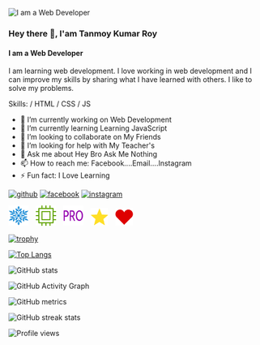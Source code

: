 ![I am a Web Developer](https://scontent.fdac1-1.fna.fbcdn.net/v/t39.30808-6/s960x960/248903577_1265446663878797_351796029159955806_n.jpg?_nc_cat=104&ccb=1-5&_nc_sid=e3f864&_nc_eui2=AeHoy2ABfzAn9maE6ry2VLC0lzirObpbk0aXOKs5uluTRjpjAieWriGgcD5yKaDlTgZycaHie_8hc3cNdOgaQWK_&_nc_ohc=u4XrsluHIbkAX_HmMBk&tn=mCFBw8LaI81kXShg&_nc_zt=23&_nc_ht=scontent.fdac1-1.fna&oh=00_AT9yGb2tAjr9s6WCs0-jgBCIwDFZ7bbEPmWSKGu4vHiUkg&oe=61E5CFD7)

### Hey there 👋, I'am Tanmoy Kumar Roy 
#### I am a Web Developer

I am learning web development. I love working in web development and I can improve my skills by sharing what I have learned with others. I like to solve my problems.

Skills:  / HTML / CSS / JS

- 🔭 I’m currently working on Web Development 
- 🌱 I’m currently learning Learning JavaScript 
- 👯 I’m looking to collaborate on My Friends 
- 🤔 I’m looking for help with My Teacher's 
- 💬 Ask me about Hey Bro Ask Me Nothing 
- 📫 How to reach me: Facebook....Email....Instagram 
- ⚡ Fun fact: I Love Learning 


[<img src='https://cdn.jsdelivr.net/npm/simple-icons@3.0.1/icons/github.svg' alt='github' height='40'>](https://github.com/tanmoyroy78)  [<img src='https://cdn.jsdelivr.net/npm/simple-icons@3.0.1/icons/facebook.svg' alt='facebook' height='40'>](https://www.facebook.com//tanmoyray456)  [<img src='https://cdn.jsdelivr.net/npm/simple-icons@3.0.1/icons/instagram.svg' alt='instagram' height='40'>](https://www.instagram.com/tanmoy_kumar_1/)  

<a href='https://archiveprogram.github.com/'><img src='https://raw.githubusercontent.com/acervenky/animated-github-badges/master/assets/acbadge.gif' width='40' height='40'></a> <a href='https://docs.github.com/en/developers'><img src='https://raw.githubusercontent.com/acervenky/animated-github-badges/master/assets/devbadge.gif' width='40' height='40'></a> <a href='https://github.com/pricing'><img src='https://raw.githubusercontent.com/acervenky/animated-github-badges/master/assets/pro.gif' width='40' height='40'></a> <a href='https://stars.github.com/'><img src='https://raw.githubusercontent.com/acervenky/animated-github-badges/master/assets/starbadge.gif' width='35' height='35'></a> <a href='https://docs.github.com/en/github/supporting-the-open-source-community-with-github-sponsors'><img src='https://raw.githubusercontent.com/acervenky/animated-github-badges/master/assets/sponsorbadge.gif' width='35' height='35'></a> 

[![trophy](https://github-profile-trophy.vercel.app/?username=tanmoyroy78)](https://github.com/ryo-ma/github-profile-trophy)

[![Top Langs](https://github-readme-stats.vercel.app/api/top-langs/?username=tanmoyroy78)](https://github.com/anuraghazra/github-readme-stats)

![GitHub stats](https://github-readme-stats.vercel.app/api?username=tanmoyroy78&show_icons=true&count_private=true)  

![GitHub Activity Graph](https://activity-graph.herokuapp.com/graph?username=tanmoyroy78)  

![GitHub metrics](https://metrics.lecoq.io/tanmoyroy78)  

![GitHub streak stats](https://github-readme-streak-stats.herokuapp.com/?user=tanmoyroy78)  

![Profile views](https://gpvc.arturio.dev/tanmoyroy78)  
